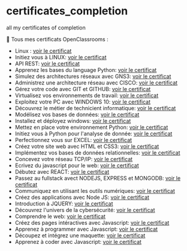 # certificates_completion
all my certificates of completion

📁 Tous mes certificats OpenClassrooms :
- Linux : [voir le certificat](https://openclassrooms.com/fr/course-certificates/5804624314)
- Initiez vous à LINUX: [voir le certificat](https://openclassrooms.com/course-certificates/1558637224)
- API REST: [voir le certificat](https://openclassrooms.com/fr/course-certificates/1104523604)
- Apprenez les bases du language Python: [voir le certificat](https://openclassrooms.com/course-certificates/7733790262)
- Simulez des architectures réseaux avec GNS3: [voir le certificat](https://openclassrooms.com/course-certificates/6529806498)
- Administrez une architecture réseau avec CISCO: [voir le certificat](https://openclassrooms.com/course-certificates/5527622975)
- Gérez votre code avec GIT et GITHUB: [voir le certificat](https://openclassrooms.com/course-certificates/1083036164)
- Virtualisez vos environnements de travail: [voir le certificat](https://openclassrooms.com/course-certificates/4937229380)
- Exploitez votre PC avec WINDOWS 10: [voir le certificat](https://openclassrooms.com/course-certificates/3974494178)
- Découvrez le métier de technicient informatique: [voir le certificat](https://openclassrooms.com/course-certificates/3631814283)
- Modélisez vos bases de données: [voir le certificat](https://openclassrooms.com/course-certificates/7096345599)
- Installez et déployez windows: [voir le certificat](https://openclassrooms.com/course-certificates/6294013931)
- Mettez en place votre environnement Python: [voir le certificat](https://openclassrooms.com/course-certificates/6996849207)
- Initiez vous à Python pour l'analyse de donnée: [voir le certificat](https://openclassrooms.com/course-certificates/9156930888)
- Perfectionnez vous sur EXCEL: [voir le certificat](https://openclassrooms.com/course-certificates/3642532805)
- Créez votre site web avec HTML et CSS3: [voir le certificat](https://openclassrooms.com/course-certificates/5185041338)
- Implémentez vos bases de données relationnelles: [voir le certificat](https://openclassrooms.com/course-certificates/7135259270)
- Concevez votre réseau TCP/IP: [voir le certificat](https://openclassrooms.com/course-certificates/6920387517)
- Ecrivez du javascript pour le web: [voir le certificat](https://openclassrooms.com/course-certificates/9879902602)
- Débutez avec REACT: [voir le certificat](https://openclassrooms.com/course-certificates/7011226400)
- Passez au fullstack avect NODEJS, EXPRESS et MONGODB: [voir le certificat](https://openclassrooms.com/course-certificates/4545872474)
- Communiquez en utilisant les outils numériques: [voir le certificat](https://openclassrooms.com/course-certificates/7134703111)
- Créez des applications avec Node JS: [voir le certificat](https://openclassrooms.com/course-certificates/9392199600)
- Introduction à JQUERY: [voir le certificat](https://openclassrooms.com/course-certificates/9520178250)
- Découvrez l'univers de la cybersécurité: [voir le certificat](https://openclassrooms.com/course-certificates/4605270057)
- Comprendre le web: [voir le certificat](https://openclassrooms.com/course-certificates/8924968828)
- Créez des pages intéractives avec Javascript: [voir le certificat](https://openclassrooms.com/course-certificates/6788649831)
- Apprenez à programmer avec Javascript: [voir le certificat](https://openclassrooms.com/course-certificates/8022550470)
- Découpez et intégrez une maquette: [voir le certificat](https://openclassrooms.com/course-certificates/6362660461)
- Apprenez à coder avec Javascript: [voir le certificat](https://openclassrooms.com/course-certificates/2032210898)








